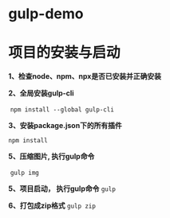 # gulp-demo

# 项目的安装与启动

**1、检查node、npm、npx是否已安装并正确安装**

**2、全局安装gulp-cli**

​	`npm install --global gulp-cli`

**3、安装package.json下的所有插件**
 
 `npm install`

**5、压缩图片, 执行gulp命令**

​	`gulp img`

**5、项目启动， 执行gulp命令**
 `gulp`

​**6、打包成zip格式**
 `gulp zip`

